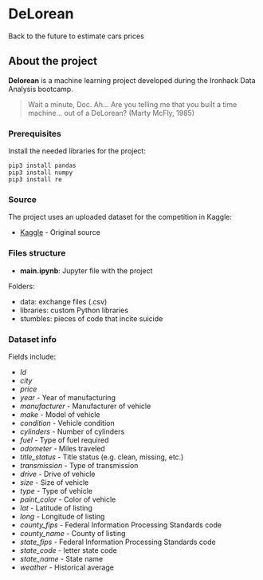 # DeLorean
Back to the future to estimate cars prices

## About the project

**Delorean** is a machine learning project developed during the Ironhack Data Analysis bootcamp.

> Wait a minute, Doc. Ah... Are you telling me that you built a time machine... out of a DeLorean? (Marty McFly, 1985)

### Prerequisites

Install the needed libraries for the project:

```
pip3 install pandas
pip3 install numpy
pip3 install re
```

### Source

The project uses an uploaded dataset for the competition in Kaggle:

- [Kaggle](https://www.kaggle.com/c/datamad0819-vehicles/data) - Original source

### Files structure

- **main.ipynb**: Jupyter file with the project

Folders:

- data: exchange files (.csv)
- libraries: custom Python libraries
- stumbles: pieces of code that incite suicide

### Dataset info

Fields include:

- *Id*
- *city*
- *price*
- *year* - Year of manufacturing
- *manufacturer* - Manufacturer of vehicle
- *make* - Model of vehicle
- *condition* - Vehicle condition
- *cylinders* - Number of cylinders
- *fuel* - Type of fuel required
- *odometer* - Miles traveled
- *title_status* - Title status (e.g. clean, missing, etc.)
- *transmission* - Type of transmission
- *drive* - Drive of vehicle
- *size* - Size of vehicle
- *type* - Type of vehicle
- *paint_color* - Color of vehicle
- *lat* - Latitude of listing
- *long* - Longitude of listing
- *county_fips* - Federal Information Processing Standards code
- *county_name* - County of listing
- *state_fips* - Federal Information Processing Standards code
- *state_code* - letter state code
- *state_name* - State name
- *weather* - Historical average